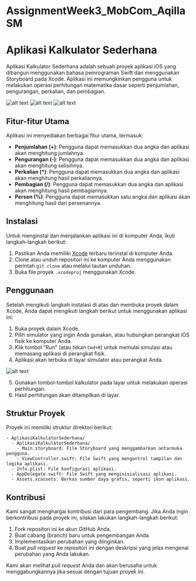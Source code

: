# AssignmentWeek3_MobCom_AqillaSM

# Aplikasi Kalkulator Sederhana

Aplikasi Kalkulator Sederhana adalah sebuah proyek aplikasi iOS yang dibangun menggunakan bahasa pemrograman Swift dan menggunakan Storyboard pada Xcode. Aplikasi ini memungkinkan pengguna untuk melakukan operasi perhitungan matematika dasar seperti penjumlahan, pengurangan, perkalian, dan pembagian.

![alt text](https://github.com/AqillaSM/AssignmentWeek3_MobCom_AqillaSM/blob/main/Screenshot%202023-10-06%20at%2012.26.41.jpg?raw=true)
![alt text](https://github.com/AqillaSM/AssignmentWeek3_MobCom_AqillaSM/blob/main/Screenshot%202023-10-06%20at%2012.27.01.jpg?raw=true)
![alt text](https://github.com/AqillaSM/AssignmentWeek3_MobCom_AqillaSM/blob/main/Screenshot%202023-10-06%20at%2012.27.04.jpg?raw=true)

## Fitur-fitur Utama

Aplikasi ini menyediakan berbagai fitur utama, termasuk:

- **Penjumlahan (+)**: Pengguna dapat memasukkan dua angka dan aplikasi akan menghitung jumlahnya.
- **Pengurangan (-)**: Pengguna dapat memasukkan dua angka dan aplikasi akan menghitung selisihnya.
- **Perkalian (*)**: Pengguna dapat memasukkan dua angka dan aplikasi akan menghitung hasil perkaliannya.
- **Pembagian (/)**: Pengguna dapat memasukkan dua angka dan aplikasi akan menghitung hasil pembagiannya.
- **Persen (%)**: Pengguna dapat memasukkan satu angka dan aplikasi akan menghitung hasil dari persenannya.

## Instalasi

Untuk menginstal dan menjalankan aplikasi ini di komputer Anda, ikuti langkah-langkah berikut:

1. Pastikan Anda memiliki [Xcode](https://developer.apple.com/xcode/) terbaru terinstal di komputer Anda.
2. Clone atau unduh repositori ini ke komputer Anda menggunakan perintah `git clone` atau melalui tautan unduhan.
3. Buka file proyek `.xcodeproj` menggunakan Xcode.

## Penggunaan

Setelah mengikuti langkah instalasi di atas dan membuka proyek dalam Xcode, Anda dapat mengikuti langkah berikut untuk menggunakan aplikasi ini:

1. Buka proyek dalam Xcode.
2. Pilih simulator yang ingin Anda gunakan, atau hubungkan perangkat iOS fisik ke komputer Anda.
3. Klik tombol "Run" (atau tekan `Cmd+R`) untuk memulai simulasi atau memasang aplikasi di perangkat fisik.
4. Aplikasi akan terbuka di layar simulator atau perangkat Anda.

![alt text](https://github.com/AqillaSM/AssignmentWeek3_MobCom_AqillaSM/blob/main/Screenshot%202023-10-06%20at%2012.26.41.jpg?raw=true)

5. Gunakan tombol-tombol kalkulator pada layar untuk melakukan operasi perhitungan.
6. Hasil perhitungan akan ditampilkan di layar.

## Struktur Proyek

Proyek ini memiliki struktur direktori berikut:

```
- AplikasiKalkulatorSederhana/
  - AplikasiKalkulatorSederhana/
    - Main.storyboard: File Storyboard yang menggambarkan antarmuka pengguna.
    - ViewController.swift: File Swift yang mengontrol tampilan dan logika aplikasi.
  - Info.plist: File konfigurasi aplikasi.
  - AppDelegate.swift: File Swift yang menginisialisasi aplikasi.
  - Assets.xcassets: Berkas sumber daya grafis, seperti ikon aplikasi.
```

## Kontribusi

Kami sangat menghargai kontribusi dari para pengembang. Jika Anda ingin berkontribusi pada proyek ini, silakan lakukan langkah-langkah berikut:

1. Fork repositori ini ke akun GitHub Anda.
2. Buat cabang (branch) baru untuk pengembangan Anda.
3. Implementasikan perubahan yang diinginkan.
4. Buat _pull request_ ke repositori ini dengan deskripsi yang jelas mengenai perubahan yang Anda lakukan.

Kami akan melihat _pull request_ Anda dan akan berusaha untuk menggabungkannya jika sesuai dengan tujuan proyek ini.
